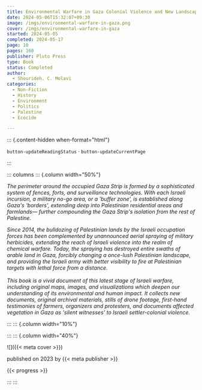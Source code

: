 ```yaml
---
title: Environmental Warfare in Gaza Colonial Violence and New Landscapes of Resistance
date: 2024-05-06T15:32:07+09:30
image: /imgs/environmental-warfare-in-gaza.png
cover: /imgs/environmental-warfare-in-gaza
started: 2024-05-05
completed: 2024-05-17
page: 10
pages: 160
publisher: Pluto Press
type: Book
status: Completed
author:
  - Shourideh. C. Molavi
categories:
  - Non-Fiction
  - History
  - Environment
  - Politics
  - Palestine
  - Ecocide

---
```


::: {.content-hidden when-format="html"}

`button-updateReadingStatus`  · `button-updateCurrentPage`

:::

::: columns
::: {.column width="50%"}

*The perimeter around the occupied Gaza Strip is formed by a sophisticated system of fences, forts, and surveillance technologies. With each Israeli incursion, a military no-go area, or a 'buffer zone', is established along Gaza's 'borders', extending deep into Palestinian residential areas and farmlands— further compounding the Gaza Strip's isolation from the rest of Palestine.*  
  
*Since 2014, the bulldozing of Palestinian lands by the Israeli occupation forces has been complemented by unannounced aerial spraying of military herbicides, extending the reach of Israeli violence into the realm of chemical warfare. Today, the spraying has destroyed entire swaths of arable land in Gaza, forcibly changing a once-lush Palestinian landscape, and providing the Israeli army with better visibility to fire at Palestinian targets with lethal force from a distance.*  
​​​​​​​  
*This book is a vivid document of this latest stage of Israeli warfare, including original maps, images, and visualizations which deepen our understanding of its environmental and human impact. It collects new documents, original archival materials, stills of drone footage, first-hand testimonies of farmers, organizers and protesters, and documents affected vegetation in Gaza as 'silent witnesses' to Israeli settler-colonial violence.*

:::
::: {.column width="10%"}
<!-- empty column to create gap -->
:::
::: {.column width="40%"}

![]({{< meta cover >}})

published on 2023 by {{< meta publisher >}}

{{< progress >}}

:::
:::